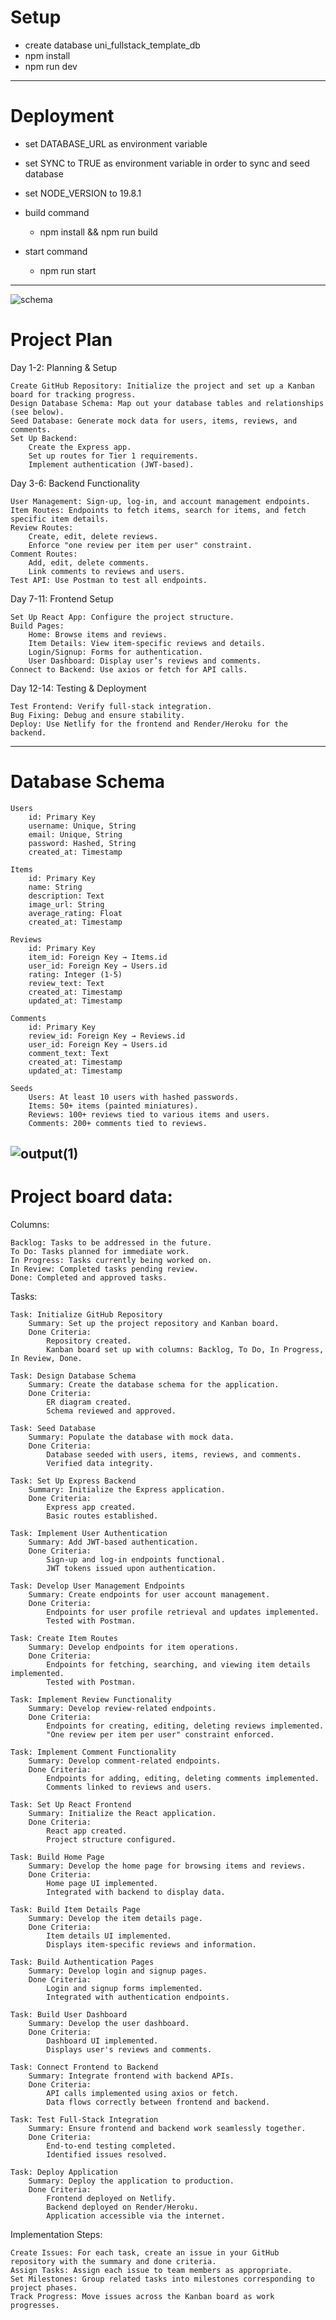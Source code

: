 # Setup

- create database uni_fullstack_template_db
- npm install
- npm run dev

---

# Deployment

- set DATABASE_URL as environment variable
- set SYNC to TRUE as environment variable in order to sync and seed database
- set NODE_VERSION to 19.8.1

- build command
  - npm install && npm run build
- start command
  - npm run start

---

![schema](https://github.com/user-attachments/assets/d337c821-2318-44de-b68e-c3a6c365d7ee)

# Project Plan

Day 1-2: Planning & Setup

    Create GitHub Repository: Initialize the project and set up a Kanban board for tracking progress.
    Design Database Schema: Map out your database tables and relationships (see below).
    Seed Database: Generate mock data for users, items, reviews, and comments.
    Set Up Backend:
        Create the Express app.
        Set up routes for Tier 1 requirements.
        Implement authentication (JWT-based).

Day 3-6: Backend Functionality

    User Management: Sign-up, log-in, and account management endpoints.
    Item Routes: Endpoints to fetch items, search for items, and fetch specific item details.
    Review Routes:
        Create, edit, delete reviews.
        Enforce "one review per item per user" constraint.
    Comment Routes:
        Add, edit, delete comments.
        Link comments to reviews and users.
    Test API: Use Postman to test all endpoints.

Day 7-11: Frontend Setup

    Set Up React App: Configure the project structure.
    Build Pages:
        Home: Browse items and reviews.
        Item Details: View item-specific reviews and details.
        Login/Signup: Forms for authentication.
        User Dashboard: Display user’s reviews and comments.
    Connect to Backend: Use axios or fetch for API calls.

Day 12-14: Testing & Deployment

    Test Frontend: Verify full-stack integration.
    Bug Fixing: Debug and ensure stability.
    Deploy: Use Netlify for the frontend and Render/Heroku for the backend.

---

# Database Schema

    Users
        id: Primary Key
        username: Unique, String
        email: Unique, String
        password: Hashed, String
        created_at: Timestamp

    Items
        id: Primary Key
        name: String
        description: Text
        image_url: String
        average_rating: Float
        created_at: Timestamp

    Reviews
        id: Primary Key
        item_id: Foreign Key → Items.id
        user_id: Foreign Key → Users.id
        rating: Integer (1-5)
        review_text: Text
        created_at: Timestamp
        updated_at: Timestamp

    Comments
        id: Primary Key
        review_id: Foreign Key → Reviews.id
        user_id: Foreign Key → Users.id
        comment_text: Text
        created_at: Timestamp
        updated_at: Timestamp

    Seeds
        Users: At least 10 users with hashed passwords.
        Items: 50+ items (painted miniatures).
        Reviews: 100+ reviews tied to various items and users.
        Comments: 200+ comments tied to reviews.

## ![output(1)](https://github.com/user-attachments/assets/b1b18db3-e1fe-4a3d-968e-28a58c1f1f7a)

# Project board data:

Columns:

    Backlog: Tasks to be addressed in the future.
    To Do: Tasks planned for immediate work.
    In Progress: Tasks currently being worked on.
    In Review: Completed tasks pending review.
    Done: Completed and approved tasks.

Tasks:

    Task: Initialize GitHub Repository
        Summary: Set up the project repository and Kanban board.
        Done Criteria:
            Repository created.
            Kanban board set up with columns: Backlog, To Do, In Progress, In Review, Done.

    Task: Design Database Schema
        Summary: Create the database schema for the application.
        Done Criteria:
            ER diagram created.
            Schema reviewed and approved.

    Task: Seed Database
        Summary: Populate the database with mock data.
        Done Criteria:
            Database seeded with users, items, reviews, and comments.
            Verified data integrity.

    Task: Set Up Express Backend
        Summary: Initialize the Express application.
        Done Criteria:
            Express app created.
            Basic routes established.

    Task: Implement User Authentication
        Summary: Add JWT-based authentication.
        Done Criteria:
            Sign-up and log-in endpoints functional.
            JWT tokens issued upon authentication.

    Task: Develop User Management Endpoints
        Summary: Create endpoints for user account management.
        Done Criteria:
            Endpoints for user profile retrieval and updates implemented.
            Tested with Postman.

    Task: Create Item Routes
        Summary: Develop endpoints for item operations.
        Done Criteria:
            Endpoints for fetching, searching, and viewing item details implemented.
            Tested with Postman.

    Task: Implement Review Functionality
        Summary: Develop review-related endpoints.
        Done Criteria:
            Endpoints for creating, editing, deleting reviews implemented.
            "One review per item per user" constraint enforced.

    Task: Implement Comment Functionality
        Summary: Develop comment-related endpoints.
        Done Criteria:
            Endpoints for adding, editing, deleting comments implemented.
            Comments linked to reviews and users.

    Task: Set Up React Frontend
        Summary: Initialize the React application.
        Done Criteria:
            React app created.
            Project structure configured.

    Task: Build Home Page
        Summary: Develop the home page for browsing items and reviews.
        Done Criteria:
            Home page UI implemented.
            Integrated with backend to display data.

    Task: Build Item Details Page
        Summary: Develop the item details page.
        Done Criteria:
            Item details UI implemented.
            Displays item-specific reviews and information.

    Task: Build Authentication Pages
        Summary: Develop login and signup pages.
        Done Criteria:
            Login and signup forms implemented.
            Integrated with authentication endpoints.

    Task: Build User Dashboard
        Summary: Develop the user dashboard.
        Done Criteria:
            Dashboard UI implemented.
            Displays user's reviews and comments.

    Task: Connect Frontend to Backend
        Summary: Integrate frontend with backend APIs.
        Done Criteria:
            API calls implemented using axios or fetch.
            Data flows correctly between frontend and backend.

    Task: Test Full-Stack Integration
        Summary: Ensure frontend and backend work seamlessly together.
        Done Criteria:
            End-to-end testing completed.
            Identified issues resolved.

    Task: Deploy Application
        Summary: Deploy the application to production.
        Done Criteria:
            Frontend deployed on Netlify.
            Backend deployed on Render/Heroku.
            Application accessible via the internet.

Implementation Steps:

    Create Issues: For each task, create an issue in your GitHub repository with the summary and done criteria.
    Assign Tasks: Assign each issue to team members as appropriate.
    Set Milestones: Group related tasks into milestones corresponding to project phases.
    Track Progress: Move issues across the Kanban board as work progresses.
